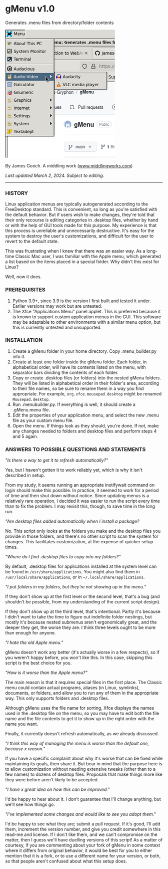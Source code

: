 # gMenu v1.0
Generates .menu files from directory/folder contents

![GitHub Image](gMenu-demo.png)

By James Gooch. A middling work (www.middlingworks.com)

*Last updated March 2, 2024. Subject to editing.*
___

### HISTORY ###
Linux application menus are typically autogenerated according to the FreeDesktop standard. This is convenient, so long as you're satisfied with the default behavior. But if users wish to make changes, they're told that their only recourse is editing categories in .desktop files, whether by hand or with the help of GUI tools made for this purpose. My experience is that this process is unreliable and unnecessarily destructive. It's easy for the system to destroy the user's customizations, and difficult for the user to revert to the default state.

This was frustrating when I knew that there was an easier way. As a long-time Classic Mac user, I was familiar with the Apple menu, which generated a list based on the items placed in a special folder. Why didn't this exist for Linux?

Well, now it does.

### PREREQUISITES ###
1. Python 3.9+, since 3.9 is the version I first built and tested it under. Earlier versions may work but are untested.
2. The Xfce "Applications Menu" panel applet. This is preferred because it is known to support custom application menus in the GUI. This software may be adaptable to other environments with a similar menu option, but this is currently untested and unsupported.

### INSTALLATION ###
1. Create a gMenu folder in your home directory. Copy .menu_builder.py into it.
2. Create at least one folder inside the gMenu folder. Each folder, in alphabetical order, will have its contents listed on the menu, with separator bars dividing the contents of each folder.
3. Copy or create .desktop files (or folders) into the nested gMenu folders. They will be listed in alphabetical order in their folder's area, according to their file names, so be sure to rename them in a way you find appropriate. For example, `org.xfce.mousepad.desktop` might be renamed `Mousepad.desktop`.
4. Run .menubuilder.py. If everything is well, it should create a .gMenu.menu file.
5. Edit the properties of your application menu, and select the new .menu file as your custom menu file.
6. Open the menu. If things look as they should, you're done. If not, make any changes needed to folders and desktop files and perform steps 4 and 5 again.

### ANSWERS TO POSSIBLE QUESTIONS AND STATEMENTS ###

*"Is there a way to get it to refresh automatically?"*

Yes, but I haven't gotten it to work reliably yet, which is why it isn't described in setup.

From my study, it seems running an appropriate inotifywait command on login should make this possible. In practice, it seemed to work for a period of time and then shut down without notice. Since updating menus is a relatively rare operation, I decided it was easier to run the script every time than to fix the problem. I may revisit this, though, to save time in the long run.

*"Are desktop files added automatically when I install a package?*

No. This script only looks at the folders you make and the desktop files you provide in those folders, and there's no other script to scan the system for changes. This facilitates customization, at the expense of quicker setup times.

*"Where do I find .desktop files to copy into my folders?"*

By default, .desktop files for applications installed at the system level can be found in `/usr/share/applications`.  You might also find them in `/usr/local/share/applications`, or in `~/.local/share/applications`.

*"I put folders in my folders, but they're not showing up in the menu."*

If they don't show up at the first level or the second level, that's a bug (and shouldn't be possible, from my understanding of the current script design).

If they don't show up at the third level, that's intentional. Partly it's because I didn't want to take the time to figure out indefinite folder nestings, but mostly it's because nested submenus aren't ergonomically great, and the deeper they get, the worse they are. I think three levels ought to be more than enough for anyone.

*"I hate the old Apple menu."*

gMenu doesn't work any better (it's actually worse in a few respects), so if you weren't happy before, you won't like this. In this case, skipping this script is the best choice for you.

*"How is it worse than the Apple menu?"*

The main reason is that it requires special files in the first place. The Classic menu could contain actual programs, aliases (in Linux, symlinks), documents, or folders, and allow you to run any of them in the appropriate way. This only supports folders and .desktop files.

Although gMenu uses the file name for sorting, Xfce displays the names used in the .desktop file on the menu, so you may have to edit both the file name and the file contents to get it to show up in the right order with the name you want.

Finally, it currently doesn't refresh automatically, as we already discussed.

*"I think this way of managing the menu is worse than the default one, because x reason."*

If you have a specific complaint about why it's worse that can be fixed while maintaining its goals, then share it. But bear in mind that the purpose here is to allow customization without needing extensive tweaks (other than to a few names) to dozens of desktop files. Proposals that make things more like they were before aren't likely to be accepted.

*"I have x great idea on how this can be improved."*

I'd be happy to hear about it. I don't guarantee that I'll change anything, but we'll see how things go.

*"I've implemented some changes and would like to see you adopt them."*

I'd be happy to see what they are; submit a pull request. If it's good, I'll add them, increment the version number, and give you credit somewhere in this read-me and license. If I don't like them, and we can't compromise on the matter, then I guess we'll have duelling versions of this script! As a matter of courtesy, if you are commenting about your fork of gMenu in some context where it differs from original behavior, it would be best for you to either mention that it is a fork, or to use a different name for your version, or both, so that people aren't confused about what this setup does.
